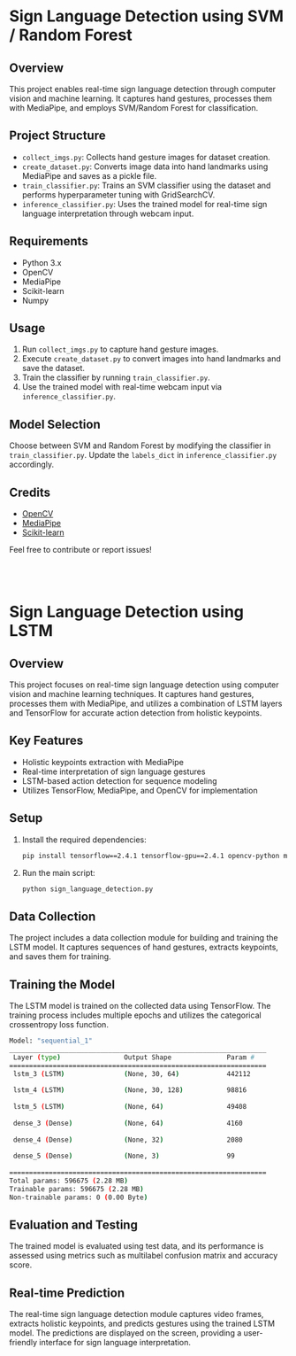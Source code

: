 # Sign Language Detection using SVM / Random Forest

## Overview
This project enables real-time sign language detection through computer vision and machine learning. It captures hand gestures, processes them with MediaPipe, and employs SVM/Random Forest for classification.

## Project Structure
- `collect_imgs.py`: Collects hand gesture images for dataset creation.
- `create_dataset.py`: Converts image data into hand landmarks using MediaPipe and saves as a pickle file.
- `train_classifier.py`: Trains an SVM classifier using the dataset and performs hyperparameter tuning with GridSearchCV.
- `inference_classifier.py`: Uses the trained model for real-time sign language interpretation through webcam input.

## Requirements
- Python 3.x
- OpenCV
- MediaPipe
- Scikit-learn
- Numpy

## Usage
1. Run `collect_imgs.py` to capture hand gesture images.
2. Execute `create_dataset.py` to convert images into hand landmarks and save the dataset.
3. Train the classifier by running `train_classifier.py`.
4. Use the trained model with real-time webcam input via `inference_classifier.py`.

## Model Selection
Choose between SVM and Random Forest by modifying the classifier in `train_classifier.py`. Update the `labels_dict` in `inference_classifier.py` accordingly.

## Credits
- [OpenCV](https://opencv.org/)
- [MediaPipe](https://mediapipe.dev/)
- [Scikit-learn](https://scikit-learn.org/)

Feel free to contribute or report issues!




<br>
<br>




# Sign Language Detection using LSTM

## Overview

This project focuses on real-time sign language detection using computer vision and machine learning techniques. It captures hand gestures, processes them with MediaPipe, and utilizes a combination of LSTM layers and TensorFlow for accurate action detection from holistic keypoints.

## Key Features

- Holistic keypoints extraction with MediaPipe
- Real-time interpretation of sign language gestures
- LSTM-based action detection for sequence modeling
- Utilizes TensorFlow, MediaPipe, and OpenCV for implementation

## Setup

1. Install the required dependencies:
    ```bash
    pip install tensorflow==2.4.1 tensorflow-gpu==2.4.1 opencv-python mediapipe sklearn matplotlib
    ```

2. Run the main script:
    ```bash
    python sign_language_detection.py
    ```

## Data Collection

The project includes a data collection module for building and training the LSTM model. It captures sequences of hand gestures, extracts keypoints, and saves them for training.

## Training the Model

The LSTM model is trained on the collected data using TensorFlow. The training process includes multiple epochs and utilizes the categorical crossentropy loss function.

```bash
Model: "sequential_1"
_________________________________________________________________
 Layer (type)                Output Shape              Param #   
=================================================================
 lstm_3 (LSTM)               (None, 30, 64)            442112    
                                                                 
 lstm_4 (LSTM)               (None, 30, 128)           98816     
                                                                 
 lstm_5 (LSTM)               (None, 64)                49408     
                                                                 
 dense_3 (Dense)             (None, 64)                4160      
                                                                 
 dense_4 (Dense)             (None, 32)                2080      
                                                                 
 dense_5 (Dense)             (None, 3)                 99        
                                                                 
=================================================================
Total params: 596675 (2.28 MB)
Trainable params: 596675 (2.28 MB)
Non-trainable params: 0 (0.00 Byte)
```


## Evaluation and Testing
The trained model is evaluated using test data, and its performance is assessed using metrics such as multilabel confusion matrix and accuracy score.


## Real-time Prediction
The real-time sign language detection module captures video frames, extracts holistic keypoints, and predicts gestures using the trained LSTM model. The predictions are displayed on the screen, providing a user-friendly interface for sign language interpretation.






